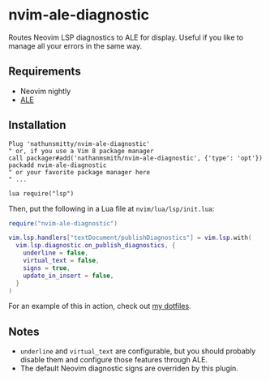# nvim-ale-diagnostic

Routes Neovim LSP diagnostics to ALE for display. Useful if you like to manage all your errors in the same way.

## Requirements

- Neovim nightly
- [ALE](https://github.com/dense-analysis/ale)

## Installation

```
Plug 'nathunsmitty/nvim-ale-diagnostic'
" or, if you use a Vim 8 package manager
call packager#add('nathanmsmith/nvim-ale-diagnostic', {'type': 'opt'})
packadd nvim-ale-diagnostic
" or your favorite package manager here
" ...

lua require("lsp")
```

Then, put the following in a Lua file at `nvim/lua/lsp/init.lua`:

```lua
require("nvim-ale-diagnostic")

vim.lsp.handlers["textDocument/publishDiagnostics"] = vim.lsp.with(
  vim.lsp.diagnostic.on_publish_diagnostics, {
    underline = false,
    virtual_text = false,
    signs = true,
    update_in_insert = false,
  }
)
```

For an example of this in action, check out [my dotfiles](https://github.com/nathunsmitty/.config/blob/main/nvim/lua/lsp/init.lua).

## Notes

- `underline` and `virtual_text` are configurable, but you should probably disable them and configure those features through ALE.
- The default Neovim diagnostic signs are overriden by this plugin.
